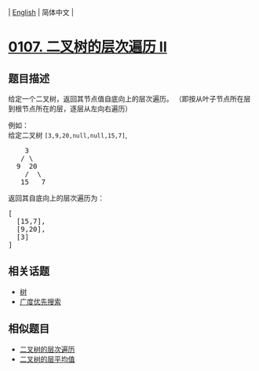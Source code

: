 
| [English](README_EN.md) | 简体中文 |
# [0107. 二叉树的层次遍历 II](https://leetcode-cn.com/problems/binary-tree-level-order-traversal-ii/)
## 题目描述
<p>给定一个二叉树，返回其节点值自底向上的层次遍历。 （即按从叶子节点所在层到根节点所在的层，逐层从左向右遍历）</p>

<p>例如：<br>
给定二叉树 <code>[3,9,20,null,null,15,7]</code>,</p>

<pre>    3
   / \
  9  20
    /  \
   15   7
</pre>

<p>返回其自底向上的层次遍历为：</p>

<pre>[
  [15,7],
  [9,20],
  [3]
]
</pre>

## 相关话题
- [树](https://leetcode-cn.com/tag/tree)
- [广度优先搜索](https://leetcode-cn.com/tag/breadth-first-search)
## 相似题目
- [二叉树的层次遍历](../binary-tree-level-order-traversal/README.md)
- [二叉树的层平均值](../average-of-levels-in-binary-tree/README.md)
